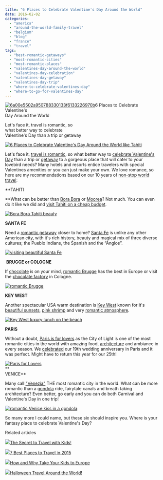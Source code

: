 ```yaml
---
title: "6 Places to Celebrate Valentine's Day Around the World"
date: 2016-02-02
categories: 
  - "america"
  - "around-the-world-family-travel"
  - "belgium"
  - "blog"
  - "france"
  - "travel"
tags: 
  - "best-romantic-getaways"
  - "most-romantic-cities"
  - "most-romantic-places"
  - "valentines-day-around-the-world"
  - "valentines-day-celebration"
  - "valentines-day-getaway"
  - "valentines-day-trip"
  - "where-to-celebrate-valentines-day"
  - "where-to-go-for-valentines-day"
---
```


[![6a00e5502a950788330133f6133226970b](https://pub-ac94b3f306b24c0dba4238943c97f2e1.r2.dev/6a00e5502a9507883301b8d1991027970c.jpg "6a00e5502a950788330133f6133226970b")](https://pub-ac94b3f306b24c0dba4238943c97f2e1.r2.dev/6a00e5502a9507883301b8d1991027970c.jpg)6 Places to Celebrate Valentine's  
Day Around the World

Let's face it, travel is romantic, so  
what better way to celebrate  
Valentine's Day than a trip or getaway

<!--more-->

[![6 Places to Celebrate Valentine's Day Around the World like Tahiti ](https://pub-ac94b3f306b24c0dba4238943c97f2e1.r2.dev/6a00e5502a9507883301bb08b4708f970d.png "6 Places to Celebrate Valentine's Day Around the World like Tahiti ")](https://pub-ac94b3f306b24c0dba4238943c97f2e1.r2.dev/6a00e5502a9507883301bb08b4708f970d.png)

Let's face it, [travel is romantic](http://soultravelers3new.local/2013/02/top-10-most-romantic-cities-.html "travel is romantic"), so what better way to [celebrate Valentine's Day](http://soultravelers3new.local/2011/02/happy-valentines-day-omg-its-illegal-in-malaysia.html "celebrate Valentine's Day") than a trip or [getaway](http://soultravelers3new.local/2012/01/florida-sun-winter-getaway.html "getaway") to a gorgeous place that will cater to your lovebird needs? Many hotels and resorts entice travelers with special Valentines amenities or you can just make your own. We love romance, so here are my recommendations based on our 10 years of [non-stop world travel](http://soultravelers3new.local/2013/07/retire-and-travel-the-world.html "non-stop world travel"):  
  
  
**TAHITI  
  
**What can be better than [Bora Bora](http://soultravelers3new.local/2010/11/bora-bora-on-a-cheap-budget-travel-tahiti-moorea-and-french-polynesia.html "bora bora on cheap budget") or [Moorea](http://soultravelers3new.local/2011/09/moorea-cheap-and-amazing.html "Moorea cheap")? Not much. You can even do it like we did and [visit Tahiti on a cheap budget](http://soultravelers3new.local/2012/09/the-ultimate-tahiti-vacation-on-a-backpacker-low-budget.html "Tahiti on cheap budget").   
  
[![Bora Bora Tahiti beauty](https://pub-ac94b3f306b24c0dba4238943c97f2e1.r2.dev/6a00e5502a9507883301bb08b46f27970d.png "Bora Bora Tahiti beauty")](https://pub-ac94b3f306b24c0dba4238943c97f2e1.r2.dev/6a00e5502a9507883301bb08b46f27970d.png)  
  
  
**SANTA FE**  
  
Need a [romantic getaway](http://soultravelers3new.local/2014/02/romantic-winter-getaway-santa-fe.html "romantic getaway santa fe") closer to home? [Santa Fe](http://soultravelers3new.local/2014/07/four-seasons-resort-rancho-encantado-exquisite-vacation.html "santa fe romantic four seasons resort") is unlike any other American city, with it's rich history, beauty and magical mix of three diverse cultures; the Pueblo Indians, the Spanish and the “Anglos”.  
  
[![visiting beautiful Santa Fe](https://pub-ac94b3f306b24c0dba4238943c97f2e1.r2.dev/6a00e5502a9507883301b8d199d419970c.png "visiting beautiful Santa Fe")](https://pub-ac94b3f306b24c0dba4238943c97f2e1.r2.dev/6a00e5502a9507883301b8d199d419970c.png)  
  
 **BRUGGE or COLOGNE**  
  
If [chocolate](http://soultravelers3new.local/2014/08/best-chocolate-in-the-world-.html "best chocolate in the world") is on your mind, [romantic Brugge](http://soultravelers3new.local/2006/09/brugge-a-living.html "visiting Brugge") has the best in Europe or visit the [chocolate factory](http://soultravelers3new.local/2009/02/our-chocolate-valentine-in-kohn.html "best chocolate factory") in Cologne.  
  
  
[![romantic Brugge](https://pub-ac94b3f306b24c0dba4238943c97f2e1.r2.dev/6a00e5502a9507883301b8d199d429970c.png "romantic Brugge")](https://pub-ac94b3f306b24c0dba4238943c97f2e1.r2.dev/6a00e5502a9507883301b8d199d429970c.png)  
  
**KEY WEST**  
  
Another spectacular USA warm destination is [Key West](http://soultravelers3new.local/2012/02/key-west-vacation.html "key west vacation tips") known for it's [beautiful sunsets](http://soultravelers3new.local/2012/09/world-famous-key-west-sunset.html "beautiful sunsets"), [pink shrimp](http://soultravelers3new.local/2012/08/famous-key-west-pink-shrimp.html "pink shrimp key west") and very [romantic atmosphere](http://soultravelers3new.local/2012/07/-beach-bliss-romantic-dining-fantasy-in-key-west.html "key west ").   
  
[![Key West luxury lunch on the beach](https://pub-ac94b3f306b24c0dba4238943c97f2e1.r2.dev/6a00e5502a9507883301b7c80fb26c970b.png "Key West luxury lunch on the beach")](https://pub-ac94b3f306b24c0dba4238943c97f2e1.r2.dev/6a00e5502a9507883301b7c80fb26c970b.png)  
  
  
**PARIS**  
  
Without a doubt, [Paris is for lovers](http://soultravelers3new.local/2012/09/is-paris-for-lovers-.html "Paris is or lovers") as the City of Light is one of the most romantic cities in the world with amazing food, [architecture](http://soultravelers3new.local/2013/03/la-samaritaine-paris-architecture.html "Paris architecture") and ambiance in every season. We [celebrated](http://soultravelers3new.local/2010/10/celebrating-in-paris-eiffel-tower-family-travel-adventures-abroad-birthdays-weddings-and-anniversari.html "celebrating in Paris") our 19th wedding anniversary in Paris and it was perfect. Might have to return this year for our 25th!   
  
[![Paris for Lovers](https://pub-ac94b3f306b24c0dba4238943c97f2e1.r2.dev/6a00e5502a9507883301bb08b470d1970d.png "Paris for Lovers")](https://pub-ac94b3f306b24c0dba4238943c97f2e1.r2.dev/6a00e5502a9507883301bb08b470d1970d.png)  
**  
VENICE**  
  
Many call ["Venezia"](http://soultravelers3new.local/2007/05/venezia.html "Venice travel tips") THE most romantic city in the world. What can be more romantic than a [gondola](http://soultravelers3new.local/2007/05/gotta-do-gondol.html "beautiful gondola photos in Venice") ride, fairytale canals and breath taking architecture? Even better, go early and you can do both Carnival and Valentine's Day in one trip!   
  
[![romantic Venice kiss in a gondola](https://pub-ac94b3f306b24c0dba4238943c97f2e1.r2.dev/6a00e5502a9507883301b7c80fb284970b.png "romantic Venice kiss in a gondola")](https://pub-ac94b3f306b24c0dba4238943c97f2e1.r2.dev/6a00e5502a9507883301b7c80fb284970b.png)  
  
  
So many more I could name, but these six should inspire you. Where is your fantasy place to celebrate Valentine's Day? 

Related articles

[![](http://i.zemanta.com/324827302_80_80.jpg)](http://soultravelers3new.local/2015/01/the-secret-to-travel-with-kids.html)[The Secret to Travel with Kids!](http://soultravelers3new.local/2015/01/the-secret-to-travel-with-kids.html)

[![](http://i.zemanta.com/320223768_80_80.jpg)](http://soultravelers3new.local/2015/01/7-best-places-to-travel-in-2015.html)[7 Best Places to Travel in 2015](http://soultravelers3new.local/2015/01/7-best-places-to-travel-in-2015.html)

[![](http://i.zemanta.com/273206581_80_80.jpg)](http://soultravelers3new.local/2014/05/how-and-why-take-your-kids-to-europe.html)[How and Why Take Your Kids to Europe](http://soultravelers3new.local/2014/05/how-and-why-take-your-kids-to-europe.html)

[![](http://i.zemanta.com/306649652_80_80.jpg)](http://soultravelers3new.local/2014/10/halloween-travel-around-the-world.html)[Halloween Travel Around the World!](http://soultravelers3new.local/2014/10/halloween-travel-around-the-world.html)
